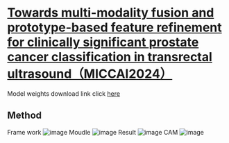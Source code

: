 # [Towards multi-modality fusion and prototype-based feature refinement for clinically significant prostate cancer classification in transrectal ultrasound（MICCAI2024）](https://link.springer.com/chapter/10.1007/978-3-031-72086-4_68)

Model weights download link click [here](https://drive.google.com/drive/folders/12Ux0R9ljs66JvvTNLAt7q0RxSmbZf6sS?usp=sharing)
## Method
Frame work
![image](https://github.com/user-attachments/assets/2fc52ec8-c101-406e-a817-b88b3f7dc69a)
Moudle
![image](https://github.com/user-attachments/assets/fd0e3e2a-4e50-4dd4-afc2-6c68680de256)
Result
![image](https://github.com/user-attachments/assets/9662f9d9-e829-4f96-8e2d-c86792f3a3f6)
CAM
![image](https://github.com/user-attachments/assets/b60bf7c3-42de-469f-8ad2-24275cad06e5)





